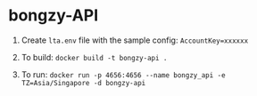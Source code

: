 # bongzy-API

1. Create `lta.env` file with the sample config:
`AccountKey=xxxxxx`

2. To build:
`docker build -t bongzy-api .`

3. To run:
`docker run -p 4656:4656 --name bongzy_api -e TZ=Asia/Singapore -d bongzy-api`